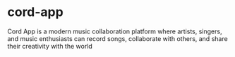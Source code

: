 # cord-app
Cord App is a modern music collaboration platform where artists, singers, and music enthusiasts can record songs, collaborate with others, and share their creativity with the world
